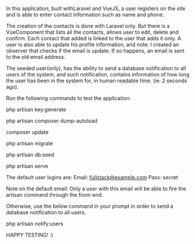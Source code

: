 In this application, built withLaravel and VueJS, a user registers on the site and is able to enter contact information such as name and phone.

The creation of the contacts is done with Laravel only. But there is a VueComponent that lists all the contacts, allows user to edit, delete and confirm. Each contact that added is linked to the user that adds it only.
A user is also able to update his profile information, and note: I created an observer that checks if the email is update. If so happens, an email is sent to the old email address.

The seeded user(only), has the ability to send a database notification to all users of the system, and such notification, contains information of how long the user has been in the system for, in human readable time. (ie: 2 seconds ago).

Run the following commands to test the application:

<p>php artisan key:generate</p>
<p>php artisan composer dump-autoload </p>
<p>composer update </p>
<p>php artisan migrate </p>
<p>php artisan db:seed </p>
<p>php artisan serve </p>

The default user logins are:
Email: fullstack@example.com
Pass: secret

Note on the default email: Only a user with this email will be able to fire the artisan command through the front-end.

Otherwise, use the below command in your prompt in order to send a database notification to all users.

php artisan notify:users

HAPPY TESTING! :)
